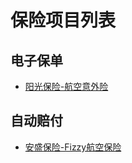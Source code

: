 # 保险项目列表

## 电子保单
- [阳光保险-航空意外险](行业-保险/电子保单-阳光保险航空意外险.md)

## 自动赔付

- [安盛保险-Fizzy航空保险](行业-保险/自动赔付-安盛保险Fizzy航空保险.md)
